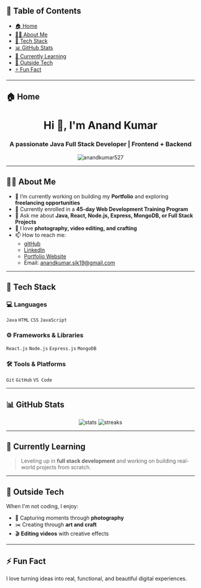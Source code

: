 ## 📌 Table of Contents

- [🏠 Home](#-home)
- [👨‍💻 About Me](#-about-me)
- [🚀 Tech Stack](#-tech-stack)
- [📊 GitHub Stats](#-github-stats)
- [🧠 Currently Learning](#-currently-learning)
- [🎨 Outside Tech](#-outside-tech)
- [⚡ Fun Fact](#-fun-fact)

---

## 🏠 Home

<h1 align="center">Hi 👋, I'm Anand Kumar</h1>
<h3 align="center">A passionate Java Full Stack Developer | Frontend + Backend</h3>

<p align="center">
  <img src="https://komarev.com/ghpvc/?username=anandkumar527&label=Profile%20views&color=0e75b6&style=flat" alt="anandkumar527" />
</p>

---

## 👨‍💻 About Me

- 🔭 I’m currently working on building my **Portfolio** and exploring **freelancing opportunities**  
- 🌱 Currently enrolled in a **45-day Web Development Training Program**
- 💬 Ask me about **Java, React, Node.js, Express, MongoDB, or Full Stack Projects**
- 📸 I love **photography, video editing, and crafting**
- 📫 How to reach me:  
  - [gitHub](https://github.com/anandkumar527)  
  - [LinkedIn](https://www.linkedin.com/in/anand-kumar-a00604268/) 
  - [Portfolio Website](https://anandkumar527.github.io/Portfolio/) 
  - Email: anandkumar.sik19@gmail.com 

---

## 🚀 Tech Stack

### 💻 Languages
`Java` `HTML` `CSS` `JavaScript`

### ⚙️ Frameworks & Libraries
`React.js` `Node.js` `Express.js` `MongoDB`

### 🛠 Tools & Platforms
`Git` `GitHub` `VS Code` 

---


## 📊 GitHub Stats

<p align="center">
  <img src="https://github-readme-stats.vercel.app/api?username=anandkumar527&show_icons=true&theme=github_dark" alt="stats" />
  <img src="https://github-readme-streak-stats.herokuapp.com/?user=anandkumar527&theme=github-dark" alt="streaks" />
</p>

---

## 🧠 Currently Learning

> Leveling up in **full stack development** and working on building real-world projects from scratch.

---

## 🎨 Outside Tech

When I'm not coding, I enjoy:
- 📸 Capturing moments through **photography**
- ✂️ Creating through **art and craft**
- 🎬 **Editing videos** with creative effects

---

## ⚡ Fun Fact
I love turning ideas into real, functional, and beautiful digital experiences.
